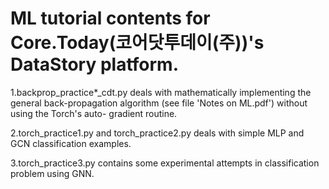 # ML tutorial contents for Core.Today(코어닷투데이(주))'s DataStory platform.

  1.backprop_practice*_cdt.py deals with mathematically implementing the general back-propagation algorithm (see file 'Notes on ML.pdf') without using the Torch's auto-  gradient routine.

  2.torch_practice1.py and torch_practice2.py deals with simple MLP and GCN classification examples.

  3.torch_practice3.py contains some experimental attempts in classification problem using GNN.
